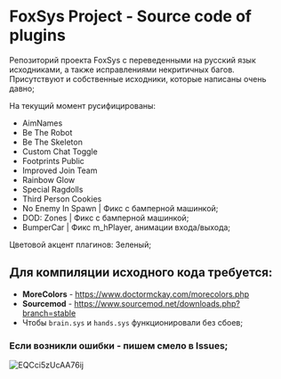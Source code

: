#  FoxSys Project - Source code of plugins
Репозиторий проекта FoxSys с переведенными на русский язык исходниками, а также исправлениями некритичных багов. Присутствуют и собственные исходники, которые написаны очень давно;

На текущий момент русифицированы:
- AimNames
- Be The Robot
- Be The Skeleton
- Custom Chat Toggle
- Footprints Public
- Improved Join Team
- Rainbow Glow
- Special Ragdolls 
- Third Person Cookies
- No Enemy In Spawn | Фикс с бамперной машинкой;
- DOD: Zones | Фикс с бамперной машинкой;
- BumperCar | Фикс m_hPlayer, анимации входа/выхода;

Цветовой акцент плагинов: Зеленый;

## Для компиляции исходного кода требуется:

- **MoreColors** - https://www.doctormckay.com/morecolors.php
- **Sourcemod** - https://www.sourcemod.net/downloads.php?branch=stable
- Чтобы `brain.sys` и `hands.sys` функционировали без сбоев;

### Если возникли ошибки - пишем смело в Issues;

![EQCci5zUcAA76ij](https://github.com/WOLFA22/foxsys-sourcemod/assets/35665773/6318d56a-fb80-480a-a8ad-db7b3034d3ba)
